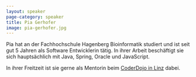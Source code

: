 ```yaml
---
layout: speaker
page-category: speaker
title: Pia Gerhofer
image: pia-gerhofer.jpg
---
```


Pia hat an der Fachhochschule Hagenberg Bioinformatik studiert und ist seit gut 5 Jahren als Software Entwicklerin tätig. 
In ihrer Arbeit beschäftigt sie sich hauptsächlich mit Java, Spring, Oracle und JavaScript.

In ihrer Freitzeit ist sie gerne als Mentorin beim [CoderDojo in Linz](https://linz.coderdojo.net) dabei. 